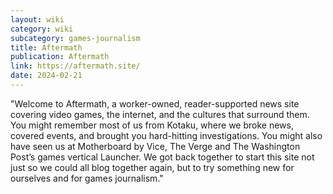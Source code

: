```yaml
---
layout: wiki
category: wiki
subcategory: games-journalism
title: Aftermath
publication: Aftermath
link: https://aftermath.site/
date: 2024-02-21
---
```


"Welcome to Aftermath, a worker-owned, reader-supported news site covering video games, the internet, and the cultures that surround them. You might remember most of us from Kotaku, where we broke news, covered events, and brought you hard-hitting investigations. You might also have seen us at Motherboard by Vice, The Verge and The Washington Post’s games vertical Launcher. We got back together to start this site not just so we could all blog together again, but to try something new for ourselves and for games journalism."
